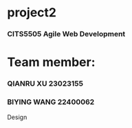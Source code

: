 # project2
### CITS5505 Agile Web Development
# Team member:
### QIANRU XU 23023155
### BIYING WANG 22400062

Design
